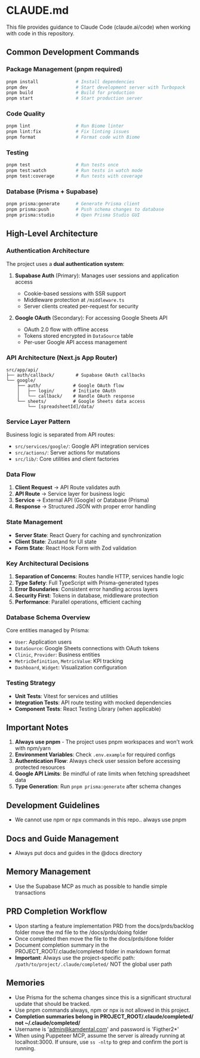 # CLAUDE.md

This file provides guidance to Claude Code (claude.ai/code) when working with code in this repository.

## Common Development Commands

### Package Management (pnpm required)
```bash
pnpm install              # Install dependencies
pnpm dev                  # Start development server with Turbopack
pnpm build                # Build for production
pnpm start                # Start production server
```

### Code Quality
```bash
pnpm lint                 # Run Biome linter
pnpm lint:fix             # Fix linting issues
pnpm format               # Format code with Biome
```

### Testing
```bash
pnpm test                 # Run tests once
pnpm test:watch           # Run tests in watch mode
pnpm test:coverage        # Run tests with coverage
```

### Database (Prisma + Supabase)
```bash
pnpm prisma:generate      # Generate Prisma client
pnpm prisma:push          # Push schema changes to database
pnpm prisma:studio        # Open Prisma Studio GUI
```

## High-Level Architecture

### Authentication Architecture
The project uses a **dual authentication system**:

1. **Supabase Auth** (Primary): Manages user sessions and application access
   - Cookie-based sessions with SSR support
   - Middleware protection at `/middleware.ts`
   - Server clients created per-request for security

2. **Google OAuth** (Secondary): For accessing Google Sheets API
   - OAuth 2.0 flow with offline access
   - Tokens stored encrypted in `DataSource` table
   - Per-user Google API access management

### API Architecture (Next.js App Router)
```
src/app/api/
├── auth/callback/        # Supabase OAuth callbacks
└── google/
    ├── auth/            # Google OAuth flow
    │   ├── login/       # Initiate OAuth
    │   └── callback/    # Handle OAuth response
    └── sheets/          # Google Sheets data access
        └── [spreadsheetId]/data/
```

### Service Layer Pattern
Business logic is separated from API routes:
- `src/services/google/`: Google API integration services
- `src/actions/`: Server actions for mutations
- `src/lib/`: Core utilities and client factories

### Data Flow
1. **Client Request** → API Route validates auth
2. **API Route** → Service layer for business logic
3. **Service** → External API (Google) or Database (Prisma)
4. **Response** → Structured JSON with proper error handling

### State Management
- **Server State**: React Query for caching and synchronization
- **Client State**: Zustand for UI state
- **Form State**: React Hook Form with Zod validation

### Key Architectural Decisions
1. **Separation of Concerns**: Routes handle HTTP, services handle logic
2. **Type Safety**: Full TypeScript with Prisma-generated types
3. **Error Boundaries**: Consistent error handling across layers
4. **Security First**: Tokens in database, middleware protection
5. **Performance**: Parallel operations, efficient caching

### Database Schema Overview
Core entities managed by Prisma:
- `User`: Application users
- `DataSource`: Google Sheets connections with OAuth tokens
- `Clinic`, `Provider`: Business entities
- `MetricDefinition`, `MetricValue`: KPI tracking
- `Dashboard`, `Widget`: Visualization configuration

### Testing Strategy
- **Unit Tests**: Vitest for services and utilities
- **Integration Tests**: API route testing with mocked dependencies
- **Component Tests**: React Testing Library (when applicable)

## Important Notes

1. **Always use pnpm** - The project uses pnpm workspaces and won't work with npm/yarn
2. **Environment Variables**: Check `.env.example` for required configs
3. **Authentication Flow**: Always check user session before accessing protected resources
4. **Google API Limits**: Be mindful of rate limits when fetching spreadsheet data
5. **Type Generation**: Run `pnpm prisma:generate` after schema changes

## Development Guidelines

- We cannot use npm or npx commands in this repo.. always use pnpm

## Docs and Guide Management
- Always put docs and guides in the @docs directory

## Memory Management

- Use the Supabase MCP as much as possible to handle simple transactions

## PRD Completion Workflow

- Upon starting a feature implementation PRD from the docs/prds/backlog folder move the md file to the /docs/prds/doing folder
- Once completed then move the file to the docs/prds/done folder
- Document completion summary in the PROJECT_ROOT/.claude/completed folder in markdown format
- **Important**: Always use the project-specific path: `/path/to/project/.claude/completed/` NOT the global user path

## Memories

- Use Prisma for the schema changes since this is a significant structural update that should be tracked.
- Use pnpm commands always, npm or npx is not allowed in this project.
- **Completion summaries belong in PROJECT_ROOT/.claude/completed/ not ~/.claude/completed/**
- Username is 'admin@kamdental.com' and password is 'Figther2*'
- When using Puppeteer MCP, assume the server is already running at localhost:3000. If unsure, use `ss -nltp` to grep and confirm the port is running.